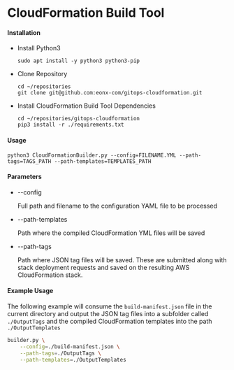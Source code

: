 # CloudFormation Build Tool
 
#### Installation

* Install Python3
  
  `sudo apt install -y python3 python3-pip`
  
* Clone Repository

  ```
  cd ~/repositories
  git clone git@github.com:eonx-com/gitops-cloudformation.git
  ```
  
* Install CloudFormation Build Tool Dependencies
  
  ```
  cd ~/repositories/gitops-cloudformation
  pip3 install -r ./requirements.txt
  ```

#### Usage

`python3 CloudFormationBuilder.py --config=FILENAME.YML --path-tags=TAGS_PATH --path-templates=TEMPLATES_PATH`

#### Parameters

* --config

  Full path and filename to the configuration YAML file to be processed

* --path-templates

  Path where the compiled CloudFormation YML files will be saved
  
* --path-tags

  Path where JSON tag files will be saved. These are submitted along with stack deployment requests
  and saved on the resulting AWS CloudFormation stack.

#### Example Usage

The following example will consume the `build-manifest.json` file in the current directory and
output the JSON tag files into a subfolder called `./OutputTags` and the compiled CloudFormation
templates into the path `./OutputTemplates`

```bash
builder.py \
    --config=./build-manifest.json \
    --path-tags=./OutputTags \
    --path-templates=./OutputTemplates
```

